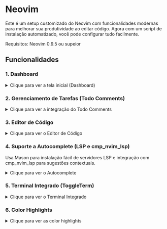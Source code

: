 # Neovim
Este é um setup customizado do Neovim com funcionalidades modernas para melhorar sua produtividade ao editar código. Agora com um script de instalação automatizado, você pode configurar tudo facilmente.

Requisitos: Neovim 0.9.5 ou supeior

## Funcionalidades

### 1. Dashboard
<details>
  <summary>Clique para ver a tela inicial (Dashboard)</summary>
  <img src="./assets/dashboard.png" alt="Dashboard" />
</details>

### 2. Gerenciamento de Tarefas (Todo Comments)
<details>
  <summary>Clique para ver a integração do Todo Comments</summary>
    <img src="./assets/todo.png" alt="Todo" />
</details>

### 3. Editor de Código
<details>
  <summary>Clique para ver o Editor de Código</summary>
    <img src="./assets/editor.png" alt="Editor" />
</details>

### 4. Suporte a Autocomplete (LSP e cmp_nvim_lsp)
Usa Mason para instalação fácil de servidores LSP e integração com cmp_nvim_lsp para sugestões contextuais.
<details>
  <summary>Clique para ver o Autocomplete</summary>
    <img src="./assets/autocomplete.png" alt="Autocomplete" />
</details>

### 5. Terminal Integrado (ToggleTerm)
<details>
  <summary>Clique para ver o Terminal Integrado</summary>
  <img src="./assets/toggle-term.png" alt="Toggle Term" />
</details>

### 6. Color Highlights
<details>
  <summary>Clique para ver as color highlights</summary>
  <img src="./assets/color.png" alt="Colors" />
</details>
